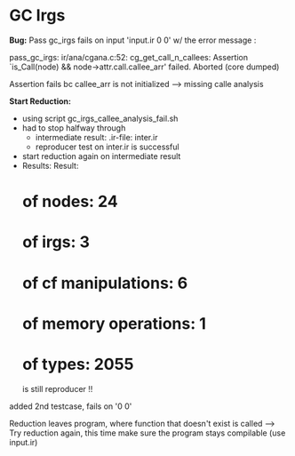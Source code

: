 # GC Irgs

**Bug:** Pass gc_irgs fails on input 'input.ir 0 0' w/ the error message :

pass_gc_irgs: ir/ana/cgana.c:52: cg_get_call_n_callees: Assertion `is_Call(node) && node->attr.call.callee_arr' failed.
Aborted (core dumped)

Assertion fails bc callee_arr is not initialized --> missing calle analysis

**Start Reduction:**
- using script gc_irgs_callee_analysis_fail.sh
- had to stop halfway through
    - intermediate result: .ir-file: inter.ir
    - reproducer test on inter.ir is successful
- start reduction again on intermediate result
- Results:
    Result:
	# of nodes: 			24
	# of irgs: 				3
	# of cf manipulations: 	6
	# of memory operations: 1
	# of types: 			2055
    is still reproducer !!


added 2nd testcase, fails on '0 0'


Reduction leaves program, where function that doesn't exist is called
--> Try reduction again, this time make sure the program stays compilable (use input.ir)